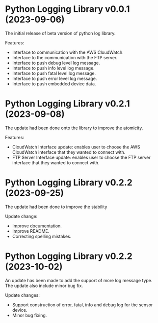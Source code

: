 # Python Logging Library v0.0.1 (2023-09-06)

The initial release of beta version of python log library.

Features:
- Interface to communication with the AWS CloudWatch.
- Interface to the communication with the FTP server.
- Interface to push debug level log message.
- Interface to push info level log message.
- Interface to push fatal level log message.
- Interface to push error level log message.
- Interface to push embedded device data.


# Python Logging Library v0.2.1 (2023-09-08)

The update had been done onto the library to improve the atomicity. 

Features:
- CloudWatch Interface update: enables user to choose the AWS CloudWatch interface that they wanted to connect with.
- FTP Server Interface update: enables user to choose the FTP server interface that they wanted to connect with.

# Python Logging Library v0.2.2 (2023-09-25)

The update had been done to improve the stability

Update change:
- Improve documentation.
- Improve README.
- Correcting spelling mistakes.

# Python Logging Library v0.2.2 (2023-10-02)

An update has been made to add the support of more log message type. The update also include minor bug fix.

Update changes:
- Support construction of error, fatal, info and debug log for the sensor device.
- Minor bug fixing.